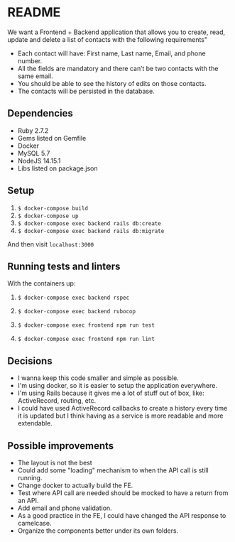 # README

We want a Frontend + Backend application that allows you to create, read, update and delete a list of contacts with the following requirements"

- Each contact will have: First name, Last name, Email, and phone number.
- All the fields are mandatory and there can’t be two contacts with the same email.
- You should be able to see the history of edits on those contacts.
- The contacts will be persisted in the database.

## Dependencies

- Ruby 2.7.2
- Gems listed on Gemfile
- Docker
- MySQL 5.7
- NodeJS 14.15.1
- Libs listed on package.json

## Setup

1. `$ docker-compose build`
1. `$ docker-compose up`
1. `$ docker-compose exec backend rails db:create`
1. `$ docker-compose exec backend rails db:migrate`

And then visit `localhost:3000`

## Running tests and linters

With the containers up:

1. `$ docker-compose exec backend rspec`
1. `$ docker-compose exec backend rubocop`

1. `$ docker-compose exec frontend npm run test`
1. `$ docker-compose exec frontend npm run lint`

## Decisions

- I wanna keep this code smaller and simple as possible.
- I'm using docker, so it is easier to setup the application everywhere.
- I'm using Rails because it gives me a lot of stuff out of box, like: ActiveRecord, routing, etc.
- I could have used ActiveRecord callbacks to create a history every time it is updated but I think having as a service is more readable and more extendable.

## Possible improvements

- The layout is not the best
- Could add some "loading" mechanism to when the API call is still running.
- Change docker to actually build the FE.
- Test where API call are needed should be mocked to have a return from an API.
- Add email and phone validation.
- As a good practice in the FE, I could have changed the API response to camelcase.
- Organize the components better under its own folders.
